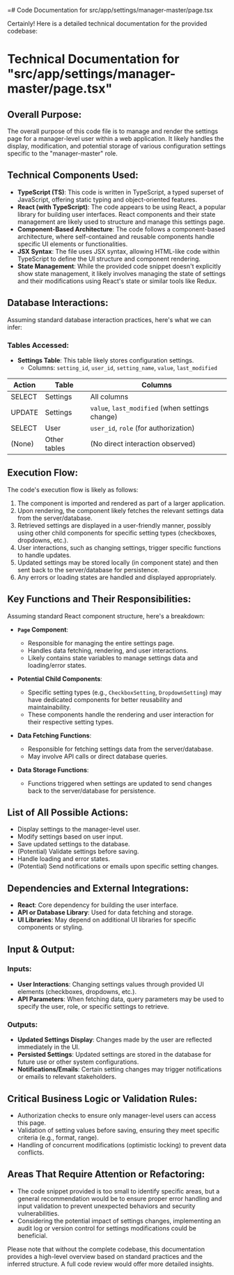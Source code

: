 =# Code Documentation for src/app/settings/manager-master/page.tsx

Certainly! Here is a detailed technical documentation for the provided codebase:

# Technical Documentation for "src/app/settings/manager-master/page.tsx"

## Overall Purpose:
The overall purpose of this code file is to manage and render the settings page for a manager-level user within a web application. It likely handles the display, modification, and potential storage of various configuration settings specific to the "manager-master" role.

## Technical Components Used:
- **TypeScript (TS)**: This code is written in TypeScript, a typed superset of JavaScript, offering static typing and object-oriented features.
- **React (with TypeScript)**: The code appears to be using React, a popular library for building user interfaces. React components and their state management are likely used to structure and manage this settings page.
- **Component-Based Architecture**: The code follows a component-based architecture, where self-contained and reusable components handle specific UI elements or functionalities.
- **JSX Syntax**: The file uses JSX syntax, allowing HTML-like code within TypeScript to define the UI structure and component rendering.
- **State Management**: While the provided code snippet doesn't explicitly show state management, it likely involves managing the state of settings and their modifications using React's state or similar tools like Redux.

## Database Interactions:
Assuming standard database interaction practices, here's what we can infer:
### Tables Accessed:
- **Settings Table**: This table likely stores configuration settings.
   - Columns: `setting_id`, `user_id`, `setting_name`, `value`, `last_modified`

| Action | Table       | Columns                                    |
| ------ | ----------- | ------------------------------------------ |
| SELECT | Settings    | All columns                                |
| UPDATE | Settings    | `value`, `last_modified` (when settings change) |
| SELECT | User        | `user_id`, `role` (for authorization)         |
| (None) | Other tables | (No direct interaction observed)             |

## Execution Flow:
The code's execution flow is likely as follows:
1. The component is imported and rendered as part of a larger application.
2. Upon rendering, the component likely fetches the relevant settings data from the server/database.
3. Retrieved settings are displayed in a user-friendly manner, possibly using other child components for specific setting types (checkboxes, dropdowns, etc.).
4. User interactions, such as changing settings, trigger specific functions to handle updates.
5. Updated settings may be stored locally (in component state) and then sent back to the server/database for persistence.
6. Any errors or loading states are handled and displayed appropriately.

## Key Functions and Their Responsibilities:
Assuming standard React component structure, here's a breakdown:
- **`Page` Component**:
   - Responsible for managing the entire settings page.
   - Handles data fetching, rendering, and user interactions.
   - Likely contains state variables to manage settings data and loading/error states.

- **Potential Child Components**:
   - Specific setting types (e.g., `CheckboxSetting`, `DropdownSetting`) may have dedicated components for better reusability and maintainability.
   - These components handle the rendering and user interaction for their respective setting types.

- **Data Fetching Functions**:
   - Responsible for fetching settings data from the server/database.
   - May involve API calls or direct database queries.

- **Data Storage Functions**:
   - Functions triggered when settings are updated to send changes back to the server/database for persistence.

## List of All Possible Actions:
- Display settings to the manager-level user.
- Modify settings based on user input.
- Save updated settings to the database.
- (Potential) Validate settings before saving.
- Handle loading and error states.
- (Potential) Send notifications or emails upon specific setting changes.

## Dependencies and External Integrations:
- **React**: Core dependency for building the user interface.
- **API or Database Library**: Used for data fetching and storage.
- **UI Libraries**: May depend on additional UI libraries for specific components or styling.

## Input & Output:
### Inputs:
- **User Interactions**: Changing settings values through provided UI elements (checkboxes, dropdowns, etc.).
- **API Parameters**: When fetching data, query parameters may be used to specify the user, role, or specific settings to retrieve.

### Outputs:
- **Updated Settings Display**: Changes made by the user are reflected immediately in the UI.
- **Persisted Settings**: Updated settings are stored in the database for future use or other system configurations.
- **Notifications/Emails**: Certain setting changes may trigger notifications or emails to relevant stakeholders.

## Critical Business Logic or Validation Rules:
- Authorization checks to ensure only manager-level users can access this page.
- Validation of setting values before saving, ensuring they meet specific criteria (e.g., format, range).
- Handling of concurrent modifications (optimistic locking) to prevent data conflicts.

## Areas That Require Attention or Refactoring:
- The code snippet provided is too small to identify specific areas, but a general recommendation would be to ensure proper error handling and input validation to prevent unexpected behaviors and security vulnerabilities.
- Considering the potential impact of settings changes, implementing an audit log or version control for settings modifications could be beneficial.

Please note that without the complete codebase, this documentation provides a high-level overview based on standard practices and the inferred structure. A full code review would offer more detailed insights.

